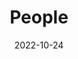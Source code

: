 ---
title: People
date: 2022-10-24

type: landing

sections:
  - block: people
    content:
      title: Biography
      # Choose which groups/teams of users to display.
      #   Edit `user_groups` in each user's profile to add them to one or more of these groups.
      user_groups:
          - Principal Investigators
          # - Researchers
          # - Grad Students
          # - Administration
          # - Visitors
          # - Alumni
      sort_by: Params.last_name
      sort_ascending: true
    design:
      show_interests: true
      show_role: true
      show_social: true

  - block: markdown
    content:
      title: Working experience
      subtitle:
      text: |
        | | |
        |--------------|---------------|
        |2023 – present|Visiting Lecturer, Solid State Institute & Electrical and Computer Engineering Department,   [Technion - Israel Institute of Technology](https://www.technion.ac.il/en/home-2/), Israel|
        | 2018 – 2023 | Postdoc Fellow, Solid State Institute & Electrical and Computer Engineering Department, [Technion - Israel Institute of Technology](https://www.technion.ac.il/en/home-2/), Israel. <br> supervised by Prof. [Ido Kaminer](https://kaminer.technion.ac.il/) (Adolph Lomb Medal Recipient) |
        |2017–2018|Technology Director, Linbou Nearfield Technology Co., Ltd.(start-up), China|
        |2016–2017|Project Officer, Physics & Applied Physics, [Nanyang Technological University](https://www.ntu.edu.sg/), Singapore|

  - block: markdown
    content:
      title: Education experience
      subtitle:
      text: |
        | | | |
        |--------------|---------------|---------------|
        |2012 – 2017| Ph.D. in Physics | Nanyang Technological Universiyt, Singapore <br> supervised by Prof. [Baile Zhang](https://personal.ntu.edu.sg/blzhang/)|
        |2010 – 2012| Graduate studies in Physics | Chinese Academic of Science, China|
        |2006 – 2010| B.Sc. in Physics	| Sun-yat Sen Univerity, China|
 

  - block: markdown
    content:
      title: Academic Service
      subtitle:
      text: |
        | | |
        |--------------|---------------|
        |2025|[Section Chair and Organizer for PIERS 2025](https://abdb2025.piers.org/session.html?sid=S060)|
        |2020-present|Referee for Research, APL Photonics, APL, PRE, OE, Adv. Sci. and Sci. Rep.|
        |2023,2025|[Scientific Committee of NANOP 2023, 2025](https://premc.org/conferences/nanop-nanophotonics-micro-nano-optics/committee/)|
  
  - block: markdown
    content:
      title: Awards
      subtitle:
      text: |
        | | |
        |--------------|---------------|
        |2022|Postdoctoral Fellowships in Quantum, Technion|
        |2018|PBC scholarship program for outstanding post-doctoral students, Council for Higher Education of Israel (55 person each year nationwide)|
        |2017|Overseas High-Level Professional in Shenzhen (C)|

             
    design:
      columns: '1'


---